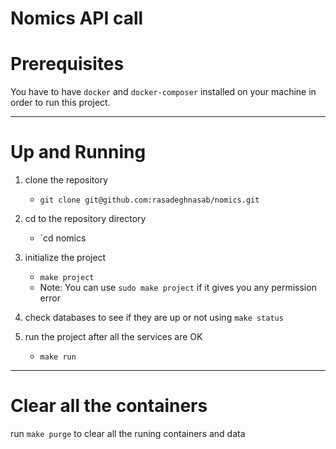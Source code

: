 # Nomics API call

# Prerequisites

You have to have `docker` and `docker-composer` installed on your machine in order to run this project.

---
# Up and Running
1. clone the repository
    - `git clone git@github.com:rasadeghnasab/nomics.git`

2. cd to the repository directory
    - `cd nomics
    
3. initialize the project
    - `make project` 
    - Note: You can use `sudo make project` if it gives you any permission error

4. check databases to see if they are up or not using `make status`

5. run the project after all the services are OK
    - `make run`

---
# Clear all the containers

run `make purge` to clear all the runing containers and data